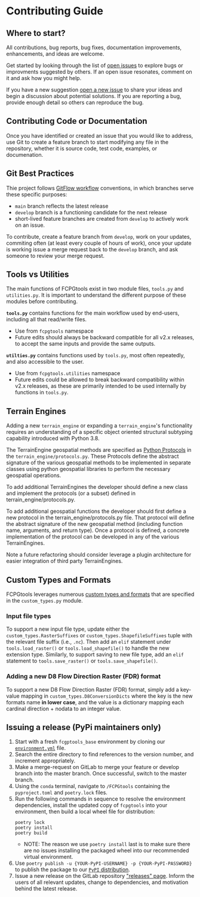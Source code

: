 Contributing Guide
===================

## Where to start?
All contributions, bug reports, bug fixes, documentation improvements, enhancements, and ideas are welcome.

Get started by looking through the list of [open issues](https://code.usgs.gov/StreamStats/data-preparation/cpg/FCPGtools/-/issues) to explore bugs or improvments suggested by others. If an open issue resonates, comment on it and ask how you might help.

If you have a new suggestion [open a new issue](https://code.usgs.gov/StreamStats/data-preparation/cpg/FCPGtools/-/issues) to share your ideas and begin a discussion about potential solutions. If you are reporting a bug, provide enough detail so others can reproduce the bug.

## Contributing Code or Documentation
Once you have identified or created an issue that you would like to address, use Git to create a feature branch to start modifying any file in the repository, whether it is source code, test code, examples, or documenation.


## Git Best Practices
Thie project follows [GitFlow workflow](https://www.atlassian.com/git/tutorials/comparing-workflows/gitflow-workflow) conventions, in which branches serve these specific purposes:
- `main` branch reflects the latest release
- `develop` branch is a functioning candidate for the next release
- short-lived feature branches are created from `develop` to actively work on an issue.

To contribute, create a feature branch from `develop`, work on your updates, commiting often (at least every couple of hours of work), once your update is working issue a merge request back to the `develop` branch, and ask someone to review your merge request.

## Tools vs Utilities
The main functions of FCPGtools exist in two module files, `tools.py` and `utilities.py`. It is important to understand the different purpose of these modules before contributing.

**`tools.py`** contains functions for the main workflow used by end-users, including all that read/write files.
- Use from `fcpgtools` namespace
- Future edits should always be backward compatible for all v2.x releases, to accept the same inputs and provide the same outputs.

**`utilties.py`** contains functions used by `tools.py`, most often repeatedly, and also accessible to the user.
- Use from `fcpgtools.utilities` namespace
- Future edits could be allowed to break backward compatibility within v2.x releases, as these are primarily intended to be used internally by functions in `tools.py`.


## Terrain Engines
Adding a new `terrain_engine` or expanding a `terrain_engine`'s functionality requires an understanding of a specific object oriented structural subtyping capability introduced with Python 3.8.

The TerrainEngine geospatial methods are specified as [Python Protocols](https://peps.python.org/pep-0544/) in the `terrain_engine/protocols.py`. These Protocols define the abstract signature of the various geospatial methods to be implemented in separate classes using python geospatial libraries to perform the necessary geospatial operations.

To add additional TerrainEngines the developer should define a new class and implement the protocols (or a subset) defined in terrain_engine/protocols.py.

To add additional geospatial functions the developer should first define a new protocol in the terrain_engine/protocols.py file. That protocol will define the abstract signature of the new geospatial method (including function name, arguments, and return type). Once a protocol is defined, a concrete implementation of the protocol can be developed in any of the various TerrainEngines.

Note a future refactoring should consider leverage a plugin architecture for easier integration of third party TerrainEngines.

## Custom Types and Formats
FCPGtools leverages numerous [custom types and formats](https://fcpgtools.readthedocs.io/en/latest/custom_types.html) that are specified in the `custom_types.py` module.

### Input file types
To support a new input file type, update either the `custom_types.RasterSuffixes` or `custom_types.ShapefileSuffixes` tuple with the relevant file suffix (i.e., `.nc`). Then add an `elif` statement under `tools.load_raster()` or `tools.load_shapefile()` to handle the new extension type. Similarly, to support saving to new file type, add an `elif` statement to `tools.save_raster()` or `tools.save_shapefile()`.


### Adding a new D8 Flow Direction Raster (FDR) format
To support a new D8 Flow Direction Raster (FDR) format, simply add a key-value mapping in `custom_types.D8ConversionDicts` where the key is the new formats name **in lower case**, and the value is a dictionary mapping each cardinal direction + nodata to an integer value.

## Issuing a release (PyPi maintainers only)
1. Start with a fresh `fcgptools_base` environment by cloning our [`environment.yml`](https://code.usgs.gov/StreamStats/data-preparation/cpg/FCPGtools/-/blob/master/environment.yml) file.
2. Search the entire directory to find references to the version number, and increment appropriately.
3. Make a merge-request on GitLab to merge your feature or develop branch into the master branch. Once successful, switch to the master branch.
4. Using the `conda` terminal, navigate to `/FCPGtools` containing the `pyproject.toml` and `poetry.lock` files.
5. Run the following commands in sequence to resolve the environment dependencies, install the updated copy of `fcpgtools` into your environment, then build a local wheel file for distribution:
    ```
    poetry lock
    poetry install
    poetry build
    ```
    * NOTE: The reason we use `poetry install` last is to make sure there are no issues installing the packaged wheel into our recommended virtual environment.
6. Use `poetry publish -u {YOUR-PyPI-USERNAME} -p {YOUR-PyPI-PASSWORD}` to publish the package to our [`PyPI` distribution](https://pypi.org/project/fcpgtools/).
7. Issue a new release on the GitLab repository ["releases" page](https://code.usgs.gov/StreamStats/data-preparation/cpg/FCPGtools/-/releases). Inform the users of all relevant updates, change to dependencies, and motivation behind the latest release.
